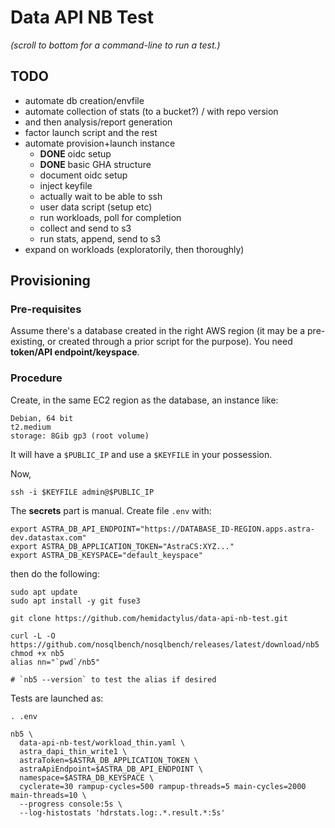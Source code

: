 # Data API NB Test

_(scroll to bottom for a command-line to run a test.)_

## TODO

- automate db creation/envfile
- automate collection of stats (to a bucket?) / with repo version
- and then analysis/report generation
- factor launch script and the rest
- automate provision+launch instance
  - **DONE** oidc setup
  - **DONE** basic GHA structure
  - document oidc setup
  - inject keyfile
  - actually wait to be able to ssh
  - user data script (setup etc)
  - run workloads, poll for completion
  - collect and send to s3
  - run stats, append, send to s3
- expand on workloads (exploratorily, then thoroughly)

## Provisioning

### Pre-requisites

Assume there's a database created in the right AWS region (it may be a pre-existing, or created through a prior script for the purpose). You need **token/API endpoint/keyspace**.

### Procedure

Create, in the same EC2 region as the database, an instance like:

```
Debian, 64 bit
t2.medium
storage: 8Gib gp3 (root volume)
```

It will have a `$PUBLIC_IP` and use a `$KEYFILE` in your possession.

Now,

```
ssh -i $KEYFILE admin@$PUBLIC_IP
```

The **secrets** part is manual. Create file `.env` with:

```
export ASTRA_DB_API_ENDPOINT="https://DATABASE_ID-REGION.apps.astra-dev.datastax.com"
export ASTRA_DB_APPLICATION_TOKEN="AstraCS:XYZ..."
export ASTRA_DB_KEYSPACE="default_keyspace"
```

then do the following:

```
sudo apt update
sudo apt install -y git fuse3

git clone https://github.com/hemidactylus/data-api-nb-test.git

curl -L -O https://github.com/nosqlbench/nosqlbench/releases/latest/download/nb5
chmod +x nb5
alias nn="`pwd`/nb5"

# `nb5 --version` to test the alias if desired
```

Tests are launched as:

```
. .env

nb5 \
  data-api-nb-test/workload_thin.yaml \
  astra_dapi_thin_write1 \
  astraToken=$ASTRA_DB_APPLICATION_TOKEN \
  astraApiEndpoint=$ASTRA_DB_API_ENDPOINT \
  namespace=$ASTRA_DB_KEYSPACE \
  cyclerate=30 rampup-cycles=500 rampup-threads=5 main-cycles=2000 main-threads=10 \
  --progress console:5s \
  --log-histostats 'hdrstats.log:.*.result.*:5s'
  ```
